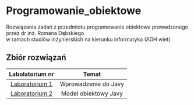 # Programowanie_obiektowe
Rozwiązania zadań z przedmiotu programowanie obiektowe prowadzonego przez dr inż. Romana Dębskiego <br>
w ramach studiów inżynierskich na kierunku informatyka (AGH wiet) <br>



## Zbiór rozwiązań
| Labolatorium nr| Temat |
|:-------------:|:-------------:|
| [Laboratorium 1](https://github.com/sumo-slonik/Programowanie_obiektowe/tree/main/Lab_1) | Wprowadzenie do Javy
| [Laboratorium 2](https://github.com/sumo-slonik/Programowanie_obiektowe/tree/main/Lab_1) | Model obiektowy Javy
